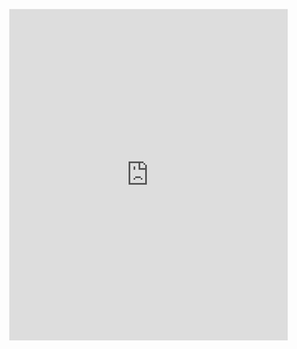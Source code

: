 <iframe src="https://jsemu2.github.io/gba" width="100%" height="600" frameborder="0" scrolling="yes"></iframe>
